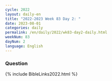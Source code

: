 ```yaml
---
cycle: 2022
layout: daily-en
title: "2022-2023 Week 83 Day 2: "
date: 2023-08-01
categories: daily
permalink: /en/daily/2022/wk83-day2-daily.html
weekNum: 83
dayNum: 2
language: English
---
```


### Question     

{% include BibleLinks2022.html %}
